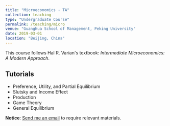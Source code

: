 ```yaml
---
title: "Microeconomics - TA"
collection: teaching
type: "Undergraduate Course"
permalink: /teaching/micro
venue: "Guanghua School of Management, Peking University"
date: 2019-03-01
location: "Beijing, China"
---
```


This course follows Hal R. Varian's textbook: *Intermediate Microeconomics: A Modern Approach*.

Tutorials
------
* Preference, Utility, and Partial Equilibrium
* Slutsky and Income Effect
* Production
* Game Theory
* General Equilibrium

**Notice**: [Send me an email](hao.hu@cemfi.edu.es) to require relevant materials.
